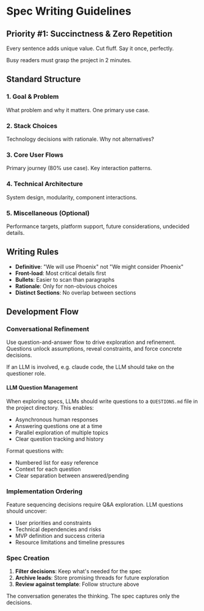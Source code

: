 # Spec Writing Guidelines

## Priority #1: Succinctness & Zero Repetition

Every sentence adds unique value. Cut fluff. Say it once, perfectly.

Busy readers must grasp the project in 2 minutes.

## Standard Structure

### 1. Goal & Problem
What problem and why it matters. One primary use case.

### 2. Stack Choices  
Technology decisions with rationale. Why not alternatives?

### 3. Core User Flows
Primary journey (80% use case). Key interaction patterns.

### 4. Technical Architecture
System design, modularity, component interactions.

### 5. Miscellaneous (Optional)
Performance targets, platform support, future considerations, undecided details.

## Writing Rules

- **Definitive**: "We will use Phoenix" not "We might consider Phoenix"
- **Front-load**: Most critical details first
- **Bullets**: Easier to scan than paragraphs  
- **Rationale**: Only for non-obvious choices
- **Distinct Sections**: No overlap between sections

## Development Flow

### Conversational Refinement
Use question-and-answer flow to drive exploration and refinement. Questions unlock assumptions, reveal constraints, and force concrete decisions.

If an LLM is involved, e.g. claude code, the LLM should take on the questioner role.

#### LLM Question Management
When exploring specs, LLMs should write questions to a `QUESTIONS.md` file in the project directory. This enables:
- Asynchronous human responses
- Answering questions one at a time
- Parallel exploration of multiple topics
- Clear question tracking and history

Format questions with:
- Numbered list for easy reference
- Context for each question
- Clear separation between answered/pending

### Implementation Ordering
Feature sequencing decisions require Q&A exploration. LLM questions should uncover:
- User priorities and constraints  
- Technical dependencies and risks
- MVP definition and success criteria
- Resource limitations and timeline pressures

### Spec Creation
1. **Filter decisions**: Keep what's needed for the spec
2. **Archive leads**: Store promising threads for future exploration
3. **Review against template**: Follow structure above

The conversation generates the thinking. The spec captures only the decisions.
